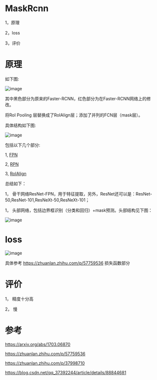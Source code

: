 MaskRcnn
===

1，原理

2，loss

3，评价


原理
===

如下图:

![image](https://user-images.githubusercontent.com/37278270/131234849-ef6da8f2-eed1-4cf0-b31d-e3ea5f5fe565.png)

其中黑色部分为原来的Faster-RCNN，红色部分为在Faster-RCNN网络上的修改。

将RoI Pooling 层替换成了RoIAlign层；添加了并列的FCN层（mask层）。

具体结构如下图:

![image](https://user-images.githubusercontent.com/37278270/131235615-fe7f1f6c-c5d3-4a77-b929-8d96f104281f.png)

包括以下几个部分:

1,  [FPN](https://github.com/chaotiaor/blog/blob/master/ObjectDetection/rcnn/FPN/one.md)

2,  [RPN](https://github.com/chaotiaor/blog/blob/master/ObjectDetection/rcnn/FasterRcnn/two.md)

3,  [RoIAlign](./two.md)

总结如下：

1， 骨干网络ResNet-FPN，用于特征提取，另外，ResNet还可以是：ResNet-50,ResNet-101,ResNeXt-50,ResNeXt-101；

1， 头部网络，包括边界框识别（分类和回归）+mask预测。头部结构见下图：

![image](https://user-images.githubusercontent.com/37278270/131235744-a90342c5-5480-4cd4-8f3c-10d05a18baaa.png)



loss
===

![image](https://user-images.githubusercontent.com/37278270/131235856-a8ffb0e2-1982-4d6a-94be-450aeb8b0f25.png)

具体参考
https://zhuanlan.zhihu.com/p/57759536
损失函数部分

评价
===
1， 精度十分高

2， 慢

参考
===

https://arxiv.org/abs/1703.06870

https://zhuanlan.zhihu.com/p/57759536

https://zhuanlan.zhihu.com/p/37998710

https://blog.csdn.net/qq_37392244/article/details/88844681
















